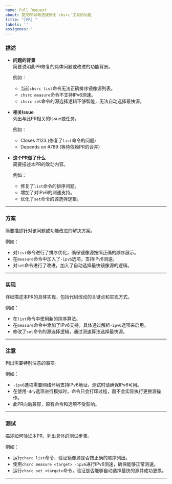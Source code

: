 ```yaml
---
name: Pull Request  
about: 提交PR以改进或修复`chsrc`工具的功能  
title: "[PR] "  
labels: ''  
assignees: ''  
---
```


### 描述

- **问题的背景**  
  简要说明此PR修复的具体问题或改进的功能背景。
  
  例如：
  - 当前`chsrc list`命令无法正确排序镜像源列表。  
  - `chsrc measure`命令不支持IPv6测速。  
  - `chsrc set`命令的源选择逻辑不够智能，无法自动选择最快源。

- **相关Issue**  
  列出与此PR相关的Issue或任务。
  
  例如：
  - Closes #123 (修复了`list`命令的问题)  
  - Depends on #789 (等待依赖PR的合并)

- **这个PR做了什么**  
  简要描述本PR的改动内容。
  
  例如：  
  - 修复了`list`命令的排序问题。  
  - 增加了对IPv6的测速支持。  
  - 优化了`set`命令的源选择逻辑。

---

### 方案

简要描述针对该问题或功能改进的解决方案。

例如：

- 对`list`命令进行了排序优化，确保镜像源按照正确的顺序展示。  
- 在`measure`命令中加入了`-ipv6`选项，支持IPv6测速。  
- 对`set`命令进行了改进，加入了自动选择最快镜像源的逻辑。

---

### 实现

详细描述本PR的具体实现，包括代码改动的关键点和实现方式。

例如：

- 在`list`命令中使用新的排序算法。  
- 在`measure`命令中添加了IPv6支持，具体通过解析`-ipv6`选项来启用。  
- 修改了`set`命令的源选择逻辑，通过测速算法选择最快源。

---

### 注意

列出需要特别注意的事项。

例如：  

- `-ipv6`选项需要网络环境支持IPv6地址，测试时请确保IPv6可用。  
- 在使用`-dry`选项进行模拟时，命令只会打印过程，而不会实际执行更换源操作。  
- 此PR向后兼容，原有命令和选项不受影响。  

---

### 测试

描述如何验证本PR，列出具体的测试步骤。

例如：  

- 运行`chsrc list`命令，验证镜像源是否按正确的顺序列出。  
- 使用`chsrc measure <target> -ipv6`进行IPv6测速，确保能够正常测速。  
- 运行`chsrc set <target>`命令，验证是否能够自动选择最快的源并成功更换。  

---
